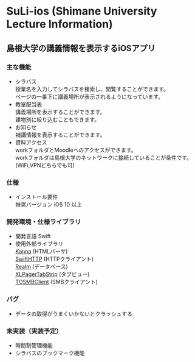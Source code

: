 # SuLi-ios (Shimane University Lecture Information)
## 島根大学の講義情報を表示するiOSアプリ

### 主な機能
* シラバス  
授業名を入力してシラバスを検索し、閲覧することができます。   
ページの一番下に講義場所が表示されるようになっています。
* 教室配当表   
講義場所を表示することができます。  
建物別に絞り込むこともできます。  
* お知らせ  
補講情報を表示することができます。
* 資料アクセス  
workフォルダとMoodleへのアクセスができます。  
workフォルダは島根大学のネットワークに接続していることが条件です。(WiFi,VPNどちらでも可)

### 仕様  
* インストール要件    
推奨バージョン iOS 10 以上

### 開発環境・仕様ライブラリ
* 開発言語 Swift
* 使用外部ライブラリ  
[Kanna](http://tid-kijyun.github.io/Kanna/) (HTMLパーサ)  
[SwiftHTTP](https://github.com/daltoniam/SwiftHTTP) (HTTPクライアント)  
[Realm](https://realm.io/docs/swift/latest/) (データベース)  
[XLPagerTabStrip](https://github.com/xmartlabs/XLPagerTabStrip) (タブビュー)  
[TOSMBClient](https://github.com/TimOliver/TOSMBClient) (SMBクライアント)  

### バグ  
* データの取得がうまくいかないとクラッシュする

### 未実装（実装予定）  
* 時間割管理機能  
* シラバスのブックマーク機能  
